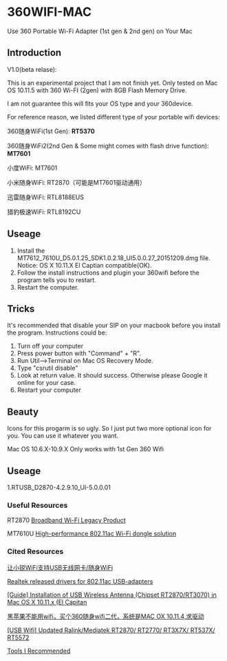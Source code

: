 # 360WIFI-MAC
Use 360 Portable Wi-Fi Adapter (1st gen &amp; 2nd gen) on Your Mac
## Introduction
V1.0(beta relase):

This is an experimental project that I am not finish yet. Only tested on Mac OS 10.11.5 with 360 Wi-FI (2gen) with 8GB Flash Memory Drive.

I am not guarantee this will fits your OS type and your 360device.

For reference reason, we listed different type of your portable wifi devices:

360随身WiFi(1st Gen): **RT5370**

360随身WiFi2(2nd Gen & Some might comes with flash drive function):	**MT7601**

小度WiFi: MT7601

小米随身WiFi: RT2870（可能是MT7601驱动通用）

迅雷随身WiFi: RTL8188EUS

猎豹极速WiFi: RTL8192CU


## Useage
1. Install the MT7612_7610U_D5.0.1.25_SDK1.0.2.18_UI5.0.0.27_20151209.dmg file. Notice: OS X 10.11.X El Captian compatible(OK).
2. Follow the install instructions and plugin your 360wifi before the program tells you to restart.
3. Restart the computer.

## Tricks
It's recommended that disable your SIP on your macbook before you install the program.
Instructions could be:
1. Turn off your computer
2. Press power button with "Command" + "R".
3. Run Util-->Terminal on Mac OS Recovery Mode.
4. Type "csrutil disable"
5. Look at return value. It should success. Otherwise please Google it online for your case.
6. Restart your computer

## Beauty
Icons for this progarm is so ugly.
So I just put two more optional icon for you. 
You can use it whatever you want.

Mac OS 10.6.X-10.9.X Only works with 1st Gen 360 Wifi 
## Useage
1.RTUSB_D2870-4.2.9.10_UI-5.0.0.01

### Useful Resources
RT2870
[Broadband Wi-Fi Legacy Product](https://www.mediatek.com/products/broadbandWifi/rt2870)

MT7610U
[High-performance 802.11ac Wi-Fi dongle solution](https://www.mediatek.com/products/broadbandWifi/mt7610u)


### Cited Resources
[让小锐WiFi支持USB无线网卡/随身WiFi](http://www.jianshu.com/p/e52f4b7bfa04)

[Realtek released drivers for 802.11ac USB-adapters](https://www.tonymacx86.com/threads/realtek-released-drivers-for-802-11ac-usb-adapters.106288/)

[[Guide] Installation of USB Wireless Antenna (Chipset RT2870/RT3070) in Mac OS X 10.11.x (El Capitan](https://www.tonymacx86.com/threads/guide-installation-of-usb-wireless-antenna-chipset-rt2870-rt3070-in-mac-os-x-10-11-x-el-capitan.183175/page-2)

[黑苹果不能用wifi，买个360随身wifi二代，系统是MAC OX 10.11.4,求驱动](https://zhidao.baidu.com/question/1962967379729069900.html?si=1&qbpn=1_1&tx=&wtp=wk&word=360wifi+mac%E9%A9%B1%E5%8A%A8&fr=solved&from=qb&ssid=&uid=bd_1425924159_714&pu=sz%40224_240%2Cos%40&step=10&bd_page_type=1&init=middle)

[[USB Wifi] Updated Ralink/Mediatek RT2870/ RT2770/ RT3X7X/ RT537X/ RT5572](http://www.insanelymac.com/forum/topic/299948-usb-wifi-updated-ralinkmediatek-rt2870-rt2770-rt3x7x-rt537x-rt5572/page-8)

[Tools I Recommended](http://www.jianshu.com/p/17ab09b330ba?utm_campaign=maleskine&utm_content=note&utm_medium=pc_all_hots&utm_source=recommendation)

